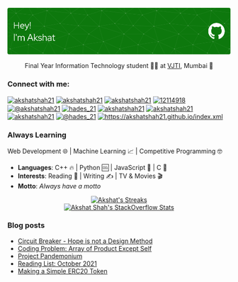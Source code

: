 ![Header](/header.png)


<p align="center">Final Year Information Technology student 👨‍🎓 at <a href="https://vjtimumbai.in/">VJTI</a>, Mumbai 💚	</p>


<h3 align="left">Connect with me:</h3>
<p align="left">
<a href="https://dev.to/akshatshah21" target="blank"><img align="center" src="https://raw.githubusercontent.com/rahuldkjain/github-profile-readme-generator/master/src/images/icons/Social/devto.svg" alt="akshatshah21" height="30" width="40" /></a>
<a href="https://twitter.com/akshatshah21" target="blank"><img align="center" src="https://raw.githubusercontent.com/rahuldkjain/github-profile-readme-generator/master/src/images/icons/Social/twitter.svg" alt="akshatshah21" height="30" width="40" /></a>
<a href="https://linkedin.com/in/akshatshah21" target="blank"><img align="center" src="https://raw.githubusercontent.com/rahuldkjain/github-profile-readme-generator/master/src/images/icons/Social/linked-in-alt.svg" alt="akshatshah21" height="30" width="40" /></a>
<a href="https://stackoverflow.com/users/12114918" target="blank"><img align="center" src="https://raw.githubusercontent.com/rahuldkjain/github-profile-readme-generator/master/src/images/icons/Social/stack-overflow.svg" alt="12114918" height="30" width="40" /></a>
<a href="https://medium.com/@akshatshah21" target="blank"><img align="center" src="https://raw.githubusercontent.com/rahuldkjain/github-profile-readme-generator/master/src/images/icons/Social/medium.svg" alt="@akshatshah21" height="30" width="40" /></a>
<a href="https://www.codechef.com/users/hades_21" target="blank"><img align="center" src="https://cdn.jsdelivr.net/npm/simple-icons@3.1.0/icons/codechef.svg" alt="hades_21" height="30" width="40" /></a>
<a href="https://www.hackerrank.com/akshatshah21" target="blank"><img align="center" src="https://raw.githubusercontent.com/rahuldkjain/github-profile-readme-generator/master/src/images/icons/Social/hackerrank.svg" alt="akshatshah21" height="30" width="40" /></a>
<a href="https://codeforces.com/profile/akshatshah21" target="blank"><img align="center" src="https://raw.githubusercontent.com/rahuldkjain/github-profile-readme-generator/master/src/images/icons/Social/codeforces.svg" alt="akshatshah21" height="30" width="40" /></a>
<a href="https://www.leetcode.com/akshatshah21" target="blank"><img align="center" src="https://raw.githubusercontent.com/rahuldkjain/github-profile-readme-generator/master/src/images/icons/Social/leet-code.svg" alt="akshatshah21" height="30" width="40" /></a>
<a href="https://www.hackerearth.com/@hades_21" target="blank"><img align="center" src="https://raw.githubusercontent.com/rahuldkjain/github-profile-readme-generator/master/src/images/icons/Social/hackerearth.svg" alt="@hades_21" height="30" width="40" /></a>
<a href="/https://akshatshah21.github.io/index.xml" target="blank"><img align="center" src="https://raw.githubusercontent.com/rahuldkjain/github-profile-readme-generator/master/src/images/icons/Social/rss.svg" alt="https://akshatshah21.github.io/index.xml" height="30" width="40" /></a>
</p>

### Always Learning
Web Development  🌐  |  Machine Learning  📈	  |  Competitive Programming  🤓


- **Languages**: C++  🔥  |  Python  🆒  |  JavaScript  💛  |  C  🧐
- **Interests**: Reading  📗  |  Writing  ✍ |  TV & Movies  🎬
- **Motto**: _Always have a motto_


<!-- <p align="center">
  <a align="left" href="https://github.com/anuraghazra/github-readme-stats" title="github-readme-stats">
    <img src="https://github-readme-stats.vercel.app/api?username=akshatshah21&show_icons=true" alt="Akshat's Github Stats">
  </a>
</p>
<p align="center">                                                                                                                  
  <a align="right" href="https://github.com/anuraghazra/github-readme-stats" title="github-readme-stats">
    <img src="https://github-readme-stats.vercel.app/api/top-langs/?username=akshatshah21&layout=compac&show_icons=true" alt="Akshat's Top Languages">
  </a>
</p> -->
<p align="center">                                                                                                                  
  <a align="right" href="https://github.com/DenverCoder1/github-readme-streak-stats" title="github-readme-streak-stats">
    <img src="https://github-readme-streak-stats.herokuapp.com/?user=akshatshah21" alt="Akshat's Streaks">
  </a>
  <br>
  <a align="right" href="https://stackoverflow.com/users/12114918/akshat-shah" title="Akshat Shah's StackOverflow Profile">
    <img src="https://github-readme-stackoverflow.vercel.app/?userID=12114918" alt="Akshat Shah's StackOverflow Stats">
  </a>

</p>



### Blog posts

<!-- BLOG-POST-LIST:START -->
- [Circuit Breaker - Hope is not a Design Method](http://akshatshah21.github.io/circuit-breaker/)
- [Coding Problem: Array of Product Except Self](http://akshatshah21.github.io/dcp-2/)
- [Project Pandemonium](http://akshatshah21.github.io/project-pandemonium/)
- [Reading List: October 2021](http://akshatshah21.github.io/reading-list-oct-2021/)
- [Making a Simple ERC20 Token](http://akshatshah21.github.io/erc20/)
<!-- BLOG-POST-LIST:END -->

<!--
**akshatshah21/akshatshah21** is a ✨ _special_ ✨ repository because its `README.md` (this file) appears on your GitHub profile.

Here are some ideas to get you started:

- 🔭 I’m currently working on ...
- 🌱 I’m currently learning ...
- 👯 I’m looking to collaborate on ...
- 🤔 I’m looking for help with ...
- 💬 Ask me about ...
- 📫 How to reach me: ...
- 😄 Pronouns: ...
- ⚡ Fun fact: ...
-->
